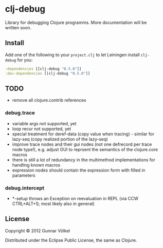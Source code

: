 # clj-debug

Library for debugging Clojure programms. More documentation will be written soon.


## Install

Add one of the following to your ```project.clj``` to let Leiningen install ```clj-debug``` for you:

```clj
:dependencies [[clj-debug "0.5.0"]]
:dev-dependencies [[clj-debug "0.5.0"]]
```


## TODO

* remove all clojure.contrib references

### debug.trace

* variable args not supported, yet
* loop recur not supported, yet
* special treatment for deref-data (copy value when tracing) - similar for lazy-seq (copy realized portion of the lazy-seq)
* improve trace nodes and their gui nodes (not one defrecord per trace node type!), e.g. adjust GUI to reprsent the semantics of the clojure.core macros
* there is still a lot of redundancy in the multimethod implementations for handling known macros
* expression nodes should contain the expression form with filled in parameters

### debug.intercept

* *-setup throws an Exception on reevaluation in REPL (via CCW CTRL+ALT+S; most likely also in general)

## License

Copyright © 2012 Gunnar Völkel

Distributed under the Eclipse Public License, the same as Clojure.